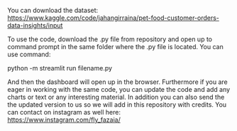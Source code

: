 You can download the dataset: https://www.kaggle.com/code/jahangirraina/pet-food-customer-orders-data-insights/input

To use the code, download the .py file from repository and open up to command prompt in the same folder where the .py file is located.
You can use command: 

python -m streamlit run filename.py   

And then the dashboard will open up in the browser. Furthermore if you are eager in working with the same code, you can update the code and add any charts or text or any interesting material. In addition you can also send the the updated version to us so we will add in this repository with credits.
You can contact on instagram as well here: https://www.instagram.com/fly_fazaia/
